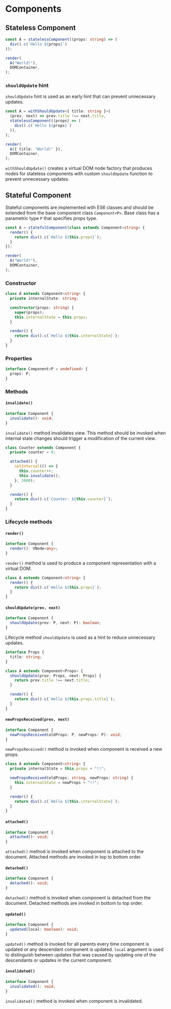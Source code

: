 # Components

## Stateless Component

```ts
const A = statelessComponent((props: string) => (
  div().c(`Hello ${props}`)
));

render(
  A("World!"),
  DOMContainer,
);
```

### `shouldUpdate` hint

`shouldUpdate` hint is used as an early hint that can prevent unnecessary updates.

```ts
const A = withShouldUpdate<{ title: string }>(
  (prev, next) => prev.title !== next.title,
  statelessComponent((props) => (
    div().c(`Hello ${props}`)
  )),
);

render(
  A({ title: "World!" }),
  DOMContainer,
);
```

`withShouldUpdate()` creates a virtual DOM node factory that produces nodes for stateless components with custom
`shouldUpdate` function to prevent unnecessary updates.

## Stateful Component

Stateful components are implemented with ES6 classes and should be extended from the base component class
`Component<P>`. Base class has a parametric type `P` that specifies props type.

```ts
const A = statefulComponent(class extends Component<string> {
  render() {
    return div().c(`Hello ${this.props}`);
  }
});

render(
  A("World!"),
  DOMContainer,
);
```

### Constructor

```ts
class A extends Component<string> {
  private internalState: string;

  constructor(props: string) {
    super(props);
    this.internalState = this.props;
  }

  render() {
    return div().c(`Hello ${this.internalState}`);
  }
}
```

### Properties

```ts
interface Component<P = undefined> {
  props: P;
}
```

### Methods

#### `invalidate()`

```ts
interface Component {
  invalidate(): void;
}
```

`invalidate()` method invalidates view. This method should be invoked when internal state changes should trigger a
modification of the current view.

```ts
class Counter extends Component {
  private counter = 0;

  attached() {
    setInterval(() => {
      this.counter++;
      this.invalidate();
    }, 1000);
  }

  render() {
    return div().c(`Counter: ${this.counter}`);
  }
}
```

### Lifecycle methods

#### `render()`

```ts
interface Component {
  render(): VNode<any>;
}
```

`render()` method is used to produce a component representation with a virtual DOM.

```ts
class A extends Component<string> {
  render() {
    return div().c(`Hello ${this.props}`);
  }
}
```

#### `shouldUpdate(prev, next)`

```ts
interface Component {
  shouldUpdate(prev: P, next: P): boolean;
}
```

Lifecycle method `shouldUpdate` is used as a hint to reduce unnecessary updates.

```ts
interface Props {
  title: string;
}

class A extends Component<Props> {
  shouldUpdate(prev: Props, next: Props) {
    return prev.title !== next.title;
  }

  render() {
    return div().c(`Hello ${this.props.title}`);
  }
}
```

#### `newPropsReceived(prev, next)`

```ts
interface Component {
  newPropsReceived(oldProps: P, newProps: P): void;
}
```

`newPropsReceived()` method is invoked when component is received a new props.

```ts
class A extends Component<string> {
  private internalState = this.props + "!!";

  newPropsReceived(oldProps: string, newProps: string) {
    this.internalState = newProps + "!!";
  }

  render() {
    return div().c(`Hello ${this.internalState}`);
  }
}
```

#### `attached()`

```ts
interface Component {
  attached(): void;
}
```

`attached()` method is invoked when component is attached to the document. Attached methods are invoked in top to
bottom order.

#### `detached()`

```ts
interface Component {
  detached(): void;
}
```

`detached()` method is invoked when component is detached from the document. Detached methods are invoked in bottom to
top order.

#### `updated()`

```ts
interface Component {
  updated(local: boolean): void;
}
```

`updated()` method is invoked for all parents every time component is updated or any descendant component is updated.
`local` argument is used to distinguish between updates that was caused by updating one of the descendants or
updates in the current component.

#### `invalidated()`

```ts
interface Component {
  invalidated(): void;
}
```

`invalidated()` method is invoked when component is invalidated.
